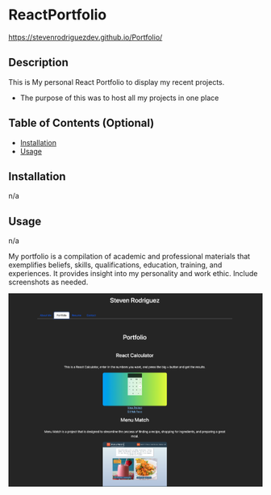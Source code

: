 # ReactPortfolio

https://stevenrodriguezdev.github.io/Portfolio/

## Description

This is My personal React Portfolio to display my recent projects.

- The purpose of this was to host all my projects in one place

## Table of Contents (Optional)

- [Installation](#installation)
- [Usage](#usage)

## Installation
n/a

## Usage
n/a

My portfolio is a compilation of academic and professional materials that exemplifies beliefs, skills, qualifications, education, training, and experiences. It provides insight into my personality and work ethic.
Include screenshots as needed.

<img width="720" alt="screenshot" src="./src/assets/images/React.png">
